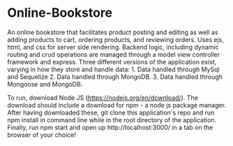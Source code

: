 # Online-Bookstore
An online bookstore that facilitates product posting and editing as well as adding products to cart, ordering products, and 
reviewing orders. Uses ejs, html, and css for server side rendering. Backend logic, including dynamic routing and crud operations 
are managed through a model view controller framework and express. Three different versions of the application exist, varying in how 
they store and handle data: 1. Data handled through MySql and Sequelize 2. Data handled through MongoDB. 3. Data handled through 
Mongoose and MongoDB.

To run, download Node JS (https://nodejs.org/en/download/). The download should include a download for npm - a node js package manager.
After having downloaded these, git clone this application's repo and run npm install in command line while in the root directory of the 
application. Finally, run npm start and open up http://localhost:3000/ in a tab on the browser of your choice!

